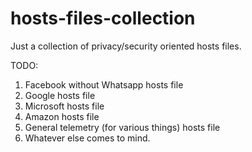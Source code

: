 # hosts-files-collection
Just a collection of privacy/security oriented hosts files.

TODO:

1. Facebook without Whatsapp hosts file
2. Google hosts file
3. Microsoft hosts file
4. Amazon hosts file
5. General telemetry (for various things) hosts file
6. Whatever else comes to mind.
